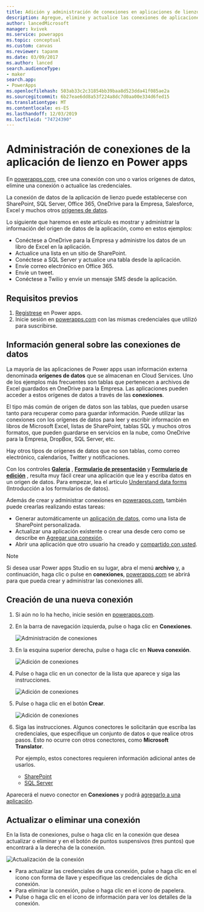 ```yaml
---
title: Adición y administración de conexiones en aplicaciones de lienzo | Microsoft Docs
description: Agregue, elimine y actualice las conexiones de aplicaciones de lienzo con orígenes de datos tales como SharePoint, SQL Server y OneDrive para la Empresa.
author: lancedMicrosoft
manager: kvivek
ms.service: powerapps
ms.topic: conceptual
ms.custom: canvas
ms.reviewer: tapanm
ms.date: 03/09/2017
ms.author: lanced
search.audienceType:
- maker
search.app:
- PowerApps
ms.openlocfilehash: 503ab33c2c31854bb39baa8d523dda41f085ae2a
ms.sourcegitcommit: 6b27eae6dd8a53f224a8dc7d0aa00e334d6fed15
ms.translationtype: MT
ms.contentlocale: es-ES
ms.lasthandoff: 12/03/2019
ms.locfileid: "74724390"
---
```

# <a name="manage-canvas-app-connections-in-power-apps"></a>Administración de conexiones de la aplicación de lienzo en Power apps
En [powerapps.com](https://make.powerapps.com?utm_source=padocs&utm_medium=linkinadoc&utm_campaign=referralsfromdoc), cree una conexión con uno o varios orígenes de datos, elimine una conexión o actualice las credenciales.

La conexión de datos de la aplicación de lienzo puede establecerse con SharePoint, SQL Server, Office 365, OneDrive para la Empresa, Salesforce, Excel y muchos otros [orígenes de datos](connections-list.md).

Lo siguiente que haremos en este artículo es mostrar y administrar la información del origen de datos de la aplicación, como en estos ejemplos:

* Conéctese a OneDrive para la Empresa y administre los datos de un libro de Excel en la aplicación.
* Actualice una lista en un sitio de SharePoint.
* Conéctese a SQL Server y actualice una tabla desde la aplicación.
* Envíe correo electrónico en Office 365.
* Envíe un tweet.
* Conéctese a Twilio y envíe un mensaje SMS desde la aplicación.

## <a name="prerequisites"></a>Requisitos previos
1. [Regístrese](../signup-for-powerapps.md) en Power apps.
2. Inicie sesión en [powerapps.com](https://make.powerapps.com?utm_source=padocs&utm_medium=linkinadoc&utm_campaign=referralsfromdoc) con las mismas credenciales que utilizó para suscribirse.

## <a name="background-on-data-connections"></a>Información general sobre las conexiones de datos
La mayoría de las aplicaciones de Power apps usan información externa denominada **orígenes de datos** que se almacenan en Cloud Services. Uno de los ejemplos más frecuentes son tablas que pertenecen a archivos de Excel guardados en OneDrive para la Empresa. Las aplicaciones pueden acceder a estos orígenes de datos a través de las **conexiones**.

El tipo más común de origen de datos son las tablas, que pueden usarse tanto para recuperar como para guardar información. Puede utilizar las conexiones con los orígenes de datos para leer y escribir información en libros de Microsoft Excel, listas de SharePoint, tablas SQL y muchos otros formatos, que pueden guardarse en servicios en la nube, como OneDrive para la Empresa, DropBox, SQL Server, etc.

Hay otros tipos de orígenes de datos que no son tablas, como correo electrónico, calendarios, Twitter y notificaciones.

Con los controles **[Galería](controls/control-gallery.md)** , **[Formulario de presentación](controls/control-form-detail.md)** y **[Formulario de edición](controls/control-form-detail.md)** , resulta muy fácil crear una aplicación que lea y escriba datos en un origen de datos. Para empezar, lea el artículo [Understand data forms](working-with-forms.md) (Introducción a los formularios de datos).

Además de crear y administrar conexiones en [powerapps.com](https://make.powerapps.com?utm_source=padocs&utm_medium=linkinadoc&utm_campaign=referralsfromdoc), también puede crearlas realizando estas tareas:

* Generar automáticamente un [aplicación de datos](app-from-sharepoint.md), como una lista de SharePoint personalizada.
* Actualizar una aplicación existente o crear una desde cero como se describe en [Agregar una conexión](add-data-connection.md).
* Abrir una aplicación que otro usuario ha creado y [compartido con usted](share-app.md).

> [!NOTE]
> Si desea usar Power apps Studio en su lugar, abra el menú **archivo** y, a continuación, haga clic o pulse en **conexiones**, [powerapps.com](https://make.powerapps.com?utm_source=padocs&utm_medium=linkinadoc&utm_campaign=referralsfromdoc) se abrirá para que pueda crear y administrar las conexiones allí.

## <a name="create-a-new-connection"></a>Creación de una nueva conexión
1. Si aún no lo ha hecho, inicie sesión en [powerapps.com](https://make.powerapps.com?utm_source=padocs&utm_medium=linkinadoc&utm_campaign=referralsfromdoc).
2. En la barra de navegación izquierda, pulse o haga clic en **Conexiones**.
   
    ![Administración de conexiones](./media/add-manage-connections/open-connections.png)
3. En la esquina superior derecha, pulse o haga clic en **Nueva conexión**.
   
    ![Adición de conexiones](./media/add-manage-connections/add-connection.png)
4. Pulse o haga clic en un conector de la lista que aparece y siga las instrucciones.
   
   ![Adición de conexiones](./media/add-manage-connections/choose-connection.png)
5. Pulse o haga clic en el botón **Crear**.
   
   ![Adición de conexiones](./media/add-manage-connections/create-connection.png)
6. Siga las instrucciones. Algunos conectores le solicitarán que escriba las credenciales, que especifique un conjunto de datos o que realice otros pasos. Esto no ocurre con otros conectores, como **Microsoft Translator**.
   
   Por ejemplo, estos conectores requieren información adicional antes de usarlos.
   
   * [SharePoint](connections/connection-sharepoint-online.md)
   * [SQL Server](connections/connection-azure-sqldatabase.md)

Aparecerá el nuevo conector en **Conexiones** y podrá [agregarlo a una aplicación](add-data-connection.md).

## <a name="update-or-delete-a-connection"></a>Actualizar o eliminar una conexión
En la lista de conexiones, pulse o haga clic en la conexión que desea actualizar o eliminar y en el botón de puntos suspensivos (tres puntos) que encontrará a la derecha de la conexión.

![Actualización de la conexión](./media/add-manage-connections/auth-or-delete.png)

* Para actualizar las credenciales de una conexión, pulse o haga clic en el icono con forma de llave y especifique las credenciales de dicha conexión.
* Para eliminar la conexión, pulse o haga clic en el icono de papelera.
* Pulse o haga clic en el icono de información para ver los detalles de la conexión.

